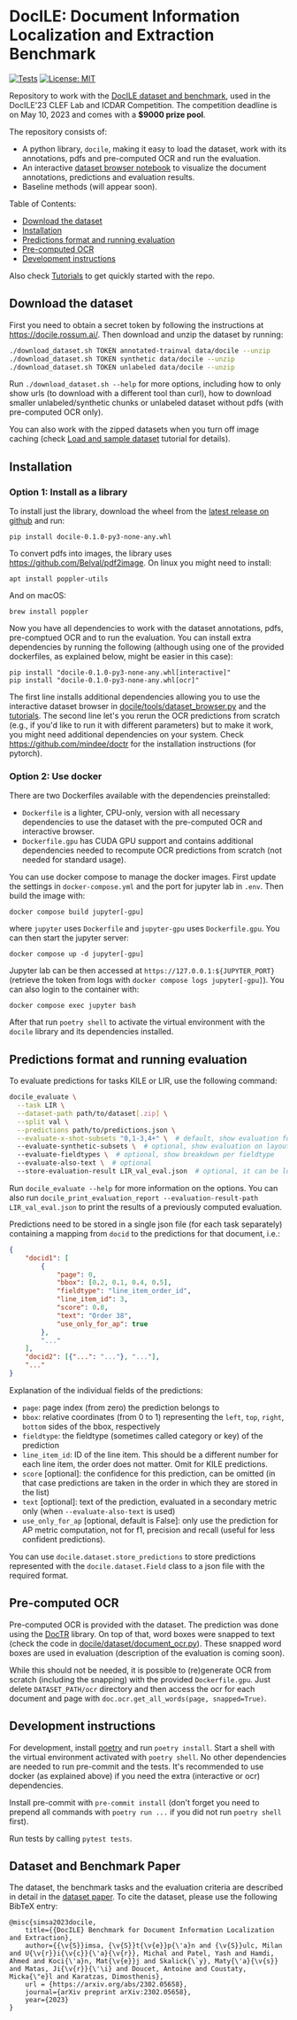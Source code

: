 # DocILE: Document Information Localization and Extraction Benchmark
[![Tests](https://github.com/rossumai/docile/actions/workflows/tests.yml/badge.svg?branch=main)](https://github.com/rossumai/docile/actions/workflows/tests.yml)
[![License: MIT](https://img.shields.io/badge/License-MIT-yellow.svg)](https://opensource.org/licenses/MIT)

Repository to work with the [DocILE dataset and benchmark](https://docile.rossum.ai/), used in the DocILE'23 CLEF Lab and ICDAR Competition.
The competition deadline is on May 10, 2023 and comes with a **$9000 prize pool**.

The repository consists of:
* A python library, `docile`, making it easy to load the dataset, work with its annotations, pdfs and pre-computed OCR and run the evaluation.
* An interactive [dataset browser notebook](docile/tools/dataset_browser.ipynb) to visualize the document annotations, predictions and evaluation results.
* Baseline methods (will appear soon).

Table of Contents:
* [Download the dataset](#download-the-dataset)
* [Installation](#installation)
* [Predictions format and running evaluation](#predictions-format-and-running-evaluation)
* [Pre-computed OCR](#pre-computed-ocr)
* [Development instructions](#development-instructions)

Also check [Tutorials](tutorials/) to get quickly started with the repo.

## Download the dataset

First you need to obtain a secret token by following the instructions at https://docile.rossum.ai/. Then download and unzip the dataset by running:
```bash
./download_dataset.sh TOKEN annotated-trainval data/docile --unzip
./download_dataset.sh TOKEN synthetic data/docile --unzip
./download_dataset.sh TOKEN unlabeled data/docile --unzip
```

Run `./download_dataset.sh --help` for more options, including how to only show urls (to download
with a different tool than curl), how to download smaller unlabeled/synthetic chunks or unlabeled
dataset without pdfs (with pre-computed OCR only).

You can also work with the zipped datasets when you turn off image caching (check [Load and sample dataset](tutorials/load_and_sample_dataset.md) tutorial for details).

## Installation

### Option 1: Install as a library
To install just the library, download the wheel from the [latest release on github](https://github.com/rossumai/docile/releases) and run:
```shell
pip install docile-0.1.0-py3-none-any.whl
```

To convert pdfs into images, the library uses https://github.com/Belval/pdf2image. On linux you might need to install:
```shell
apt install poppler-utils
```
And on macOS:

```shell
brew install poppler
```

Now you have all dependencies to work with the dataset annotations, pdfs, pre-comptued OCR and to run the evaluation. You can install extra dependencies by running the following (although using one of the provided dockerfiles, as explained below, might be easier in this case):
```shell
pip install "docile-0.1.0-py3-none-any.whl[interactive]"
pip install "docile-0.1.0-py3-none-any.whl[ocr]"
```

The first line installs additional dependencies allowing you to use the interactive dataset browser in [docile/tools/dataset_browser.py](docile/tools/dataset_browser.py) and the [tutorials](tutorials/). The second line let's you rerun the OCR predictions from scratch (e.g., if you'd like to run it with different parameters) but to make it work, you might need additional dependencies on your system. Check https://github.com/mindee/doctr for the installation instructions (for pytorch).

### Option 2: Use docker
There are two Dockerfiles available with the dependencies preinstalled:

* `Dockerfile` is a lighter, CPU-only, version with all necessary dependencies to use the dataset with the pre-computed OCR and interactive browser.
* `Dockerfile.gpu` has CUDA GPU support and contains additional dependencies needed to recompute OCR predictions from scratch (not needed for standard usage).

You can use docker compose to manage the docker images. First update the settings in `docker-compose.yml` and the port for jupyter lab in `.env`. Then build the image with:
```shell
docker compose build jupyter[-gpu]
```
where `jupyter` uses `Dockerfile` and `jupyter-gpu` uses `Dockerfile.gpu`. You can then start the jupyter server:
```shell
docker compose up -d jupyter[-gpu]
```

Jupyter lab can be then accessed at `https://127.0.0.1:${JUPYTER_PORT}` (retrieve the token from logs with `docker compose logs jupyter[-gpu]`). You can also login to the container with:
```shell
docker compose exec jupyter bash
```
After that run `poetry shell` to activate the virtual environment with the `docile` library and its dependencies installed.

## Predictions format and running evaluation

To evaluate predictions for tasks KILE or LIR, use the following command:
```bash
docile_evaluate \
  --task LIR \
  --dataset-path path/to/dataset[.zip] \
  --split val \
  --predictions path/to/predictions.json \
  --evaluate-x-shot-subsets "0,1-3,4+" \  # default, show evaluation for 0-shot, few-shot and many-shot layout clusters
  --evaluate-synthetic-subsets \  # optional, show evaluation on layout clusters with available synthetic data
  --evaluate-fieldtypes \  # optional, show breakdown per fieldtype
  --evaluate-also-text \  # optional
  --store-evaluation-result LIR_val_eval.json  # optional, it can be loaded in the dataset browser
```

Run `docile_evaluate --help` for more information on the options. You can also run `docile_print_evaluation_report --evaluation-result-path LIR_val_eval.json` to print the results of a previously computed evaluation.

Predictions need to be stored in a single json file (for each task separately) containing a mapping from `docid` to the predictions for that document, i.e.:
```json
{
    "docid1": [
        {
            "page": 0,
            "bbox": [0.2, 0.1, 0.4, 0.5],
            "fieldtype": "line_item_order_id",
            "line_item_id": 3,
            "score": 0.8,
            "text": "Order 38",
            "use_only_for_ap": true
        },
        "..."
    ],
    "docid2": [{"...": "..."}, "..."],
    "..."
}
```
Explanation of the individual fields of the predictions:
  * `page`: page index (from zero) the prediction belongs to
  * `bbox`: relative coordinates (from 0 to 1) representing the `left`, `top`, `right`, `bottom` sides of the bbox, respectively
  * `fieldtype`: the fieldtype (sometimes called category or key) of the prediction
  * `line_item_id`: ID of the line item. This should be a different number for each line item, the order does not matter. Omit for KILE predictions.
  * `score` [optional]: the confidence for this prediction, can be omitted (in that case predictions are taken in the order in which they are stored in the list)
  * `text` [optional]: text of the prediction, evaluated in a secondary metric only (when `--evaluate-also-text` is used)
  * `use_only_for_ap` [optional, default is False]: only use the prediction for AP metric computation, not for f1, precision and recall (useful for less confident predictions).

You can use `docile.dataset.store_predictions` to store predictions represented with the `docile.dataset.Field` class to a json file with the required format.

## Pre-computed OCR

Pre-computed OCR is provided with the dataset. The prediction was done using the [DocTR](https://github.com/mindee/doctr) library. On top of that, word boxes were snapped to text (check the code in [docile/dataset/document_ocr.py](docile/dataset/document_ocr.py)). These snapped word boxes are used in evaluation (description of the evaluation is coming soon).

While this should not be needed, it is possible to (re)generate OCR from scratch (including the snapping) with the provided `Dockerfile.gpu`. Just delete `DATASET_PATH/ocr` directory and then access the ocr for each document and page with `doc.ocr.get_all_words(page, snapped=True)`.

## Development instructions

For development, install [poetry](https://python-poetry.org/docs/) and run `poetry install`. Start a shell with the virtual environment activated with `poetry shell`. No other dependencies are needed to run pre-commit and the tests. It's recommended to use docker (as explained above) if you need the extra (interactive or ocr) dependencies.

Install pre-commit with `pre-commit install` (don't forget you need to prepend all commands with `poetry run ...` if you did not run `poetry shell` first).

Run tests by calling `pytest tests`.

## Dataset and Benchmark Paper
The dataset, the benchmark tasks and the evaluation criteria are described in detail in the [dataset paper](https://arxiv.org/abs/2302.05658). To cite the dataset, please use the following BibTeX entry:
```
@misc{simsa2023docile,
    title={{DocILE} Benchmark for Document Information Localization and Extraction},
    author={{\v{S}}imsa, {\v{S}}t{\v{e}}p{\'a}n and {\v{S}}ulc, Milan and U{\v{r}}i{\v{c}}{\'a}{\v{r}}, Michal and Patel, Yash and Hamdi, Ahmed and Koci{\'a}n, Mat{\v{e}}j and Skalick{\`y}, Maty{\'a}{\v{s}} and Matas, Ji{\v{r}}{\'\i} and Doucet, Antoine and Coustaty, Micka{\"e}l and Karatzas, Dimosthenis},
    url = {https://arxiv.org/abs/2302.05658},
    journal={arXiv preprint arXiv:2302.05658},
    year={2023}
}
```
